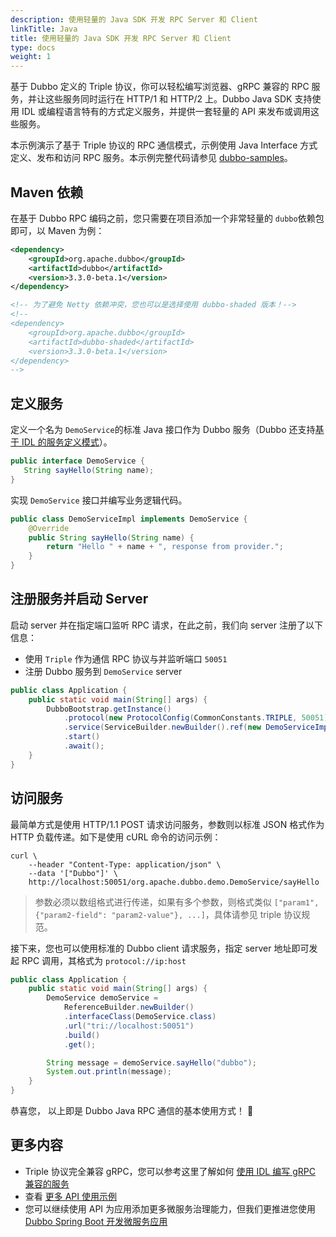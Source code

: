 ```yaml
---
description: 使用轻量的 Java SDK 开发 RPC Server 和 Client
linkTitle: Java
title: 使用轻量的 Java SDK 开发 RPC Server 和 Client
type: docs
weight: 1
---
```


基于 Dubbo 定义的 Triple 协议，你可以轻松编写浏览器、gRPC 兼容的 RPC 服务，并让这些服务同时运行在 HTTP/1 和 HTTP/2 上。Dubbo Java SDK 支持使用 IDL 或编程语言特有的方式定义服务，并提供一套轻量的 API 来发布或调用这些服务。

本示例演示了基于 Triple 协议的 RPC 通信模式，示例使用 Java Interface 方式定义、发布和访问 RPC 服务。本示例完整代码请参见 [dubbo-samples](https://github.com/apache/dubbo-samples/tree/master/1-basic/dubbo-samples-api)。

## Maven 依赖

在基于 Dubbo RPC 编码之前，您只需要在项目添加一个非常轻量的 `dubbo`依赖包即可，以 Maven 为例：
```xml
<dependency>
    <groupId>org.apache.dubbo</groupId>
    <artifactId>dubbo</artifactId>
    <version>3.3.0-beta.1</version>
</dependency>

<!-- 为了避免 Netty 依赖冲突，您也可以是选择使用 dubbo-shaded 版本！-->
<!--
<dependency>
    <groupId>org.apache.dubbo</groupId>
    <artifactId>dubbo-shaded</artifactId>
    <version>3.3.0-beta.1</version>
</dependency>
-->
```

## 定义服务

定义一个名为 `DemoService`的标准 Java 接口作为 Dubbo 服务（Dubbo 还支持[基于 IDL 的服务定义模式](/zh-cn/overview/mannual/java-sdk/quick-start/idl/)）。

```java
public interface DemoService {
   String sayHello(String name);
}
```

实现 `DemoService` 接口并编写业务逻辑代码。

```java
public class DemoServiceImpl implements DemoService {
    @Override
    public String sayHello(String name) {
        return "Hello " + name + ", response from provider.";
    }
}
```

## 注册服务并启动 Server

启动 server 并在指定端口监听 RPC 请求，在此之前，我们向 server 注册了以下信息：

- 使用 `Triple` 作为通信 RPC 协议与并监听端口 `50051`
- 注册 Dubbo 服务到 `DemoService` server

```java
public class Application {
    public static void main(String[] args) {
        DubboBootstrap.getInstance()
            .protocol(new ProtocolConfig(CommonConstants.TRIPLE, 50051))
            .service(ServiceBuilder.newBuilder().ref(new DemoServiceImpl()).build())
            .start()
            .await();
    }
}
```

## 访问服务

最简单方式是使用 HTTP/1.1 POST 请求访问服务，参数则以标准 JSON 格式作为 HTTP 负载传递。如下是使用 cURL 命令的访问示例：

```shell
curl \
    --header "Content-Type: application/json" \
    --data '["Dubbo"]' \
    http://localhost:50051/org.apache.dubbo.demo.DemoService/sayHello
```

> 参数必须以数组格式进行传递，如果有多个参数，则格式类似 `["param1", {"param2-field": "param2-value"}, ...]`，具体请参见 triple 协议规范。

接下来，您也可以使用标准的 Dubbo client 请求服务，指定 server 地址即可发起 RPC 调用，其格式为 `protocol://ip:host`

```java
public class Application {
    public static void main(String[] args) {
        DemoService demoService =
            ReferenceBuilder.newBuilder()
            .interfaceClass(DemoService.class)
            .url("tri://localhost:50051")
            .build()
            .get();

        String message = demoService.sayHello("dubbo");
        System.out.println(message);
    }
}
```

恭喜您， 以上即是 Dubbo Java RPC 通信的基本使用方式！  🎉

## 更多内容

- Triple 协议完全兼容 gRPC，您可以参考这里了解如何  [使用 IDL 编写 gRPC 兼容的服务](/zh-cn/overview/mannual/java-sdk/quick-start/idl/)
- 查看 [更多 API 使用示例](/zh-cn/overview/mannual/java-sdk/quick-start/idl/)
- 您可以继续使用 API 为应用添加更多微服务治理能力，但我们更推进您使用 [Dubbo Spring Boot 开发微服务应用](../../microservice/develop/)





